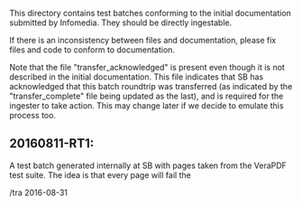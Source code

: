 This directory contains test batches conforming to the initial
documentation submitted by Infomedia.  They should be directly
ingestable.

If there is an inconsistency between files and documentation, please
fix files and code to conform to documentation.

Note that the file "transfer_acknowledged" is present even though it
is not described in the initial documentation.  This file indicates
that SB has acknowledged that this batch roundtrip was transferred (as
indicated by the "transfer_complete" file being updated as the last),
and is required for the ingester to take action.  This may change
later if we decide to emulate this process too.

20160811-RT1:
---

A test batch generated internally at SB with pages taken from the VeraPDF
test suite.  The idea is that every page will fail the 

/tra 2016-08-31
